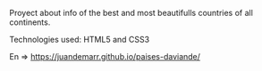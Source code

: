 Proyect about info of the best and most beautifulls countries of all continents.

Technologies used: HTML5 and CSS3

En => https://juandemarr.github.io/paises-daviande/
